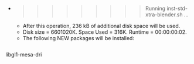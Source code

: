 * >>>>>>>>> Running inst-std-xtra-blender.sh ...
  * After this operation, 236 kB of additional disk space will be used.
  * Disk size = 6601020K. Space Used = 316K. Runtime = 00:00:00:02.
  * The following NEW packages will be installed:
  ```bash
libgl1-mesa-dri
  ```
